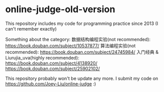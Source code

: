 # online-judge-old-version
This repository includes my code for programming practice since 2013 (I can't remember exactly) 

Something about the category:
数据结构编程实验(not recommended): https://book.douban.com/subject/10537877/ 
算法编程实验(not recommended): https://book.douban.com/subject/24745984/
入门经典 & Liurujia_uva(highly recommended): https://book.douban.com/subject/4138920/ https://book.douban.com/subject/25902102/


This repository probably won't be update any more. 
I submit my code on https://github.com/Joey-Liu/online-judge :)
